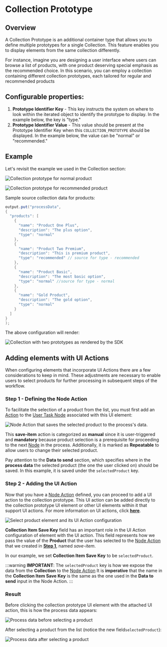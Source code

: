 # Collection Prototype

## Overview

A Collection Prototype is an additional container type that allows you to define multiple prototypes for a single Collection. This feature enables you to display elements from the same collection differently.

For instance, imagine you are designing a user interface where users can browse a list of products, with one product deserving special emphasis as the recommended choice. In this scenario, you can employ a collection containing different collection prototypes, each tailored for regular and recommended products

## Configurable properties:

1. **Prototype Identifier Key** - This key instructs the system on where to look within the iterated object to identify the prototype to display. In the example below, the key is "type."
2. **Prototype Identifier Value** - This value should be present at the Prototype Identifier Key when this `COLLECTION_PROTOTYPE` should be displayed. In the example below, the value can be "normal" or "recommended."

## Example

Let's revisit the example we used in the Collection section:

![Collection prototype for normal product](https://s3.eu-west-1.amazonaws.com/docx.flowx.ai/release34/c.prototype1.png) 

![Collection prototype for recommended product](https://s3.eu-west-1.amazonaws.com/docx.flowx.ai/release34/c.prototype2.png)

Sample source collection data for products:

```java
output.put("processData", 
{
  "products": [ 
    {
      "name": "Product One Plus",
      "description": "The plus option",
      "type": "normal"
    },
    {
      "name": "Product Two Premium",
      "description": "This is premium product",
      "type": "recommended" // source for type - recommended
    },
    {
      "name": "Product Basic",
      "description": "The most basic option",
      "type": "normal" //source for type - normal
    },
    {
      "name": "Gold Product",
      "description": "The gold option",
      "type": "normal"
    }
  ]
}
);
```
The above configuration will render:

![Collection with two prototypes as rendered by the SDK](https://s3.eu-west-1.amazonaws.com/docx.flowx.ai/release34/render_collection.gif)

## Adding elements with UI Actions

When configuring elements that incorporate UI Actions there are a few considerations to keep in mind. These adjustments are necessary to enable users to select products for further processing in subsequent steps of the workflow.

### Step 1 - Defining the Node Action

To facilitate the selection of a product from the list, you must first add an [Action](../../../actions/actions.md) to the [User Task Node](../../../node/user-task-node.md) associated with this UI element:

![Node Action that saves the selected product to the process's data.](https://s3.eu-west-1.amazonaws.com/docx.flowx.ai/release34/col_prot_action.png)

This **save-item** action is categorized as **manual** since it is user-triggered and **mandatory** because product selection is a prerequisite for proceeding to the next [Node](../../../node/) in the process. Additionally, it is marked as **Repeatable** to allow users to change their selected product.

Pay attention to the **Data to send** section, which specifies where in the **process data** the selected product (the one the user clicked on) should be saved. In this example, it is saved under the `selectedProduct` key.

### Step 2 - Adding the UI Action

Now that you have a [Node Action](../../../actions/actions.md) defined, you can proceed to add a UI action to the collection prototype. This UI action can be added directly to the collection prototype UI element or other UI elements within it that support UI actions. For more information on UI actions, click [<u>**here**</u>](../../ui-actions.md).

![Select product element and its UI Action configuration](https://s3.eu-west-1.amazonaws.com/docx.flowx.ai/release34/add_ui_action_col_prot.png)

**Collection Item Save Key** field has an important role in the UI Action configuration of element with the UI action. This field represents how we pass the value of the **Product** that the user has selected to the [Node Action](../../../actions/actions.md) that we created in [**Step 1**](#step-1---defining-the-node-action), named _save-item_.

In our example, we set **Collection Item Save Key** to be `selectedProduct`.

:::warning
**IMPORTANT**: The `selectedProduct` key is how we expose the data from the **Collection** to the [Node Action](../../../actions/actions.md) It is **imperative** that the name in the **Collection Item Save Key** is the same as the one used in the **Data to send** input in the Node Action.
:::

### Result

Before clicking the collection prototype UI element with the attached UI action, this is how the process data appears:

![Process data before selecting a product](https://s3.eu-west-1.amazonaws.com/docx.flowx.ai/release34/c.prototype_result.png)

After selecting a product from the list (notice the new field`selectedProduct`):

![Process data after selecting a product](https://s3.eu-west-1.amazonaws.com/docx.flowx.ai/release34/c.prototype_result_final.png)
